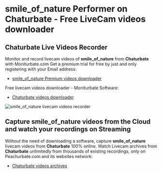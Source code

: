 # smile_of_nature Performer on Chaturbate - Free LiveCam videos downloader

## Chaturbate Live Videos Recorder

Monitor and record livecam videos of **smile_of_nature** from **Chaturbate** with Moniturbate.com
Get a premium trial for free by just and only registering with your Email address:
* [smile_of_nature Premium videos downloader](https://moniturbate.com/request-demo-licence-key.html)

Free livecam videos downloader - Moniturbate Software:
* [Chaturbate videos downloader](https://moniturbate.com/moniturbate-download-software.html)

![smile_of_nature livecam videos recorder](https://peachurnet.com/templates/moniturbate-software.png)


## Capture smile_of_nature videos from the Cloud and watch your recordings on Streaming

Without the need of downloading a software, capture **smile_of_nature** livecam videos from **Chaturbate** 100% online.
Watch Livecam archives from **Chaturbate** unlimitedly from thousands of existing recordings, only on Peachurbate.com and its websites network:
* [Chaturbate videos archives](https://peachurnet.com/)